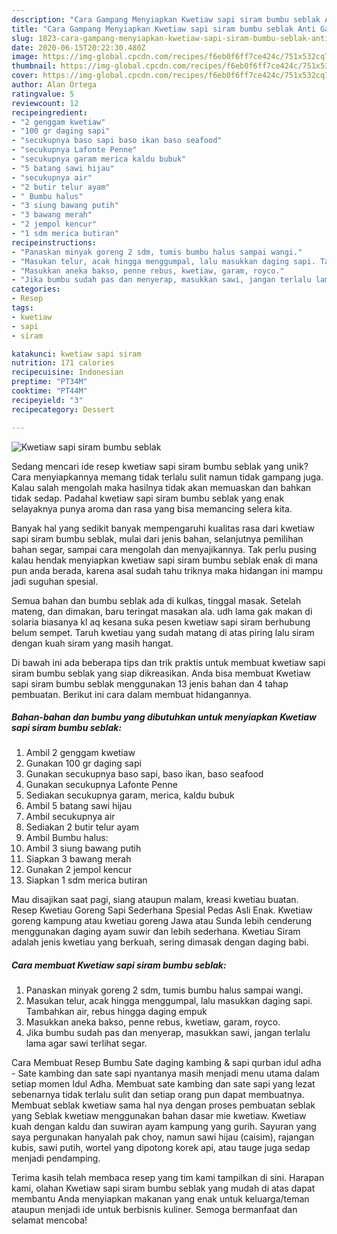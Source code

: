 ```yaml
---
description: "Cara Gampang Menyiapkan Kwetiaw sapi siram bumbu seblak Anti Gagal"
title: "Cara Gampang Menyiapkan Kwetiaw sapi siram bumbu seblak Anti Gagal"
slug: 1823-cara-gampang-menyiapkan-kwetiaw-sapi-siram-bumbu-seblak-anti-gagal
date: 2020-06-15T20:22:30.480Z
image: https://img-global.cpcdn.com/recipes/f6eb0f6ff7ce424c/751x532cq70/kwetiaw-sapi-siram-bumbu-seblak-foto-resep-utama.jpg
thumbnail: https://img-global.cpcdn.com/recipes/f6eb0f6ff7ce424c/751x532cq70/kwetiaw-sapi-siram-bumbu-seblak-foto-resep-utama.jpg
cover: https://img-global.cpcdn.com/recipes/f6eb0f6ff7ce424c/751x532cq70/kwetiaw-sapi-siram-bumbu-seblak-foto-resep-utama.jpg
author: Alan Ortega
ratingvalue: 5
reviewcount: 12
recipeingredient:
- "2 genggam kwetiaw"
- "100 gr daging sapi"
- "secukupnya baso sapi baso ikan baso seafood"
- "secukupnya Lafonte Penne"
- "secukupnya garam merica kaldu bubuk"
- "5 batang sawi hijau"
- "secukupnya air"
- "2 butir telur ayam"
- " Bumbu halus"
- "3 siung bawang putih"
- "3 bawang merah"
- "2 jempol kencur"
- "1 sdm merica butiran"
recipeinstructions:
- "Panaskan minyak goreng 2 sdm, tumis bumbu halus sampai wangi."
- "Masukan telur, acak hingga menggumpal, lalu masukkan daging sapi. Tambahkan air, rebus hingga daging empuk"
- "Masukkan aneka bakso, penne rebus, kwetiaw, garam, royco."
- "Jika bumbu sudah pas dan menyerap, masukkan sawi, jangan terlalu lama agar sawi terlihat segar."
categories:
- Resep
tags:
- kwetiaw
- sapi
- siram

katakunci: kwetiaw sapi siram 
nutrition: 171 calories
recipecuisine: Indonesian
preptime: "PT34M"
cooktime: "PT44M"
recipeyield: "3"
recipecategory: Dessert

---
```



![Kwetiaw sapi siram bumbu seblak](https://img-global.cpcdn.com/recipes/f6eb0f6ff7ce424c/751x532cq70/kwetiaw-sapi-siram-bumbu-seblak-foto-resep-utama.jpg)

Sedang mencari ide resep kwetiaw sapi siram bumbu seblak yang unik? Cara menyiapkannya memang tidak terlalu sulit namun tidak gampang juga. Kalau salah mengolah maka hasilnya tidak akan memuaskan dan bahkan tidak sedap. Padahal kwetiaw sapi siram bumbu seblak yang enak selayaknya punya aroma dan rasa yang bisa memancing selera kita.

Banyak hal yang sedikit banyak mempengaruhi kualitas rasa dari kwetiaw sapi siram bumbu seblak, mulai dari jenis bahan, selanjutnya pemilihan bahan segar, sampai cara mengolah dan menyajikannya. Tak perlu pusing kalau hendak menyiapkan kwetiaw sapi siram bumbu seblak enak di mana pun anda berada, karena asal sudah tahu triknya maka hidangan ini mampu jadi suguhan spesial.

Semua bahan dan bumbu seblak ada di kulkas, tinggal masak. Setelah mateng, dan dimakan, baru teringat masakan ala. udh lama gak makan di solaria biasanya kl aq kesana suka pesen kwetiaw sapi siram berhubung belum sempet. Taruh kwetiau yang sudah matang di atas piring lalu siram dengan kuah siram yang masih hangat.


Di bawah ini ada beberapa tips dan trik praktis untuk membuat kwetiaw sapi siram bumbu seblak yang siap dikreasikan. Anda bisa membuat Kwetiaw sapi siram bumbu seblak menggunakan 13 jenis bahan dan 4 tahap pembuatan. Berikut ini cara dalam membuat hidangannya.

<!--inarticleads1-->

##### Bahan-bahan dan bumbu yang dibutuhkan untuk menyiapkan Kwetiaw sapi siram bumbu seblak:

1. Ambil 2 genggam kwetiaw
1. Gunakan 100 gr daging sapi
1. Gunakan secukupnya baso sapi, baso ikan, baso seafood
1. Gunakan secukupnya Lafonte Penne
1. Sediakan secukupnya garam, merica, kaldu bubuk
1. Ambil 5 batang sawi hijau
1. Ambil secukupnya air
1. Sediakan 2 butir telur ayam
1. Ambil  Bumbu halus:
1. Ambil 3 siung bawang putih
1. Siapkan 3 bawang merah
1. Gunakan 2 jempol kencur
1. Siapkan 1 sdm merica butiran


Mau disajikan saat pagi, siang ataupun malam, kreasi kwetiau buatan. Resep Kwetiau Goreng Sapi Sederhana Spesial Pedas Asli Enak. Kwetiaw goreng kampung atau kwetiau goreng Jawa atau Sunda lebih cenderung menggunakan daging ayam suwir dan lebih sederhana. Kwetiau Siram adalah jenis kwetiau yang berkuah, sering dimasak dengan daging babi. 

<!--inarticleads2-->

##### Cara membuat Kwetiaw sapi siram bumbu seblak:

1. Panaskan minyak goreng 2 sdm, tumis bumbu halus sampai wangi.
1. Masukan telur, acak hingga menggumpal, lalu masukkan daging sapi. Tambahkan air, rebus hingga daging empuk
1. Masukkan aneka bakso, penne rebus, kwetiaw, garam, royco.
1. Jika bumbu sudah pas dan menyerap, masukkan sawi, jangan terlalu lama agar sawi terlihat segar.


Cara Membuat Resep Bumbu Sate daging kambing &amp; sapi qurban idul adha - Sate kambing dan sate sapi nyantanya masih menjadi menu utama dalam setiap momen Idul Adha. Membuat sate kambing dan sate sapi yang lezat sebenarnya tidak terlalu sulit dan setiap orang pun dapat membuatnya. Membuat seblak kwetiaw sama hal nya dengan proses pembuatan seblak yang Seblak kwetiaw menggunakan bahan dasar mie kwetiaw. Kwetiaw kuah dengan kaldu dan suwiran ayam kampung yang gurih. Sayuran yang saya pergunakan hanyalah pak choy, namun sawi hijau (caisim), rajangan kubis, sawi putih, wortel yang dipotong korek api, atau tauge juga sedap menjadi pendamping. 

Terima kasih telah membaca resep yang tim kami tampilkan di sini. Harapan kami, olahan Kwetiaw sapi siram bumbu seblak yang mudah di atas dapat membantu Anda menyiapkan makanan yang enak untuk keluarga/teman ataupun menjadi ide untuk berbisnis kuliner. Semoga bermanfaat dan selamat mencoba!
